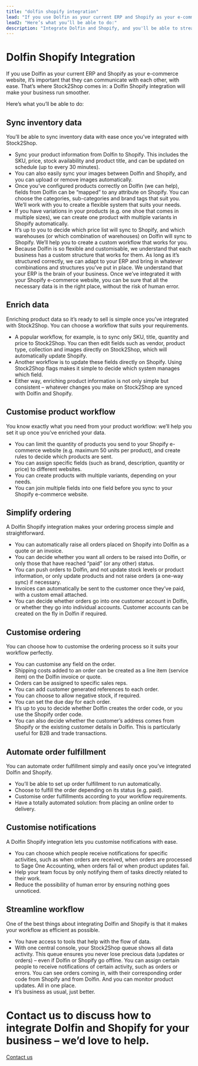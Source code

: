 ```yaml
---
title: "dolfin shopify integration"
lead: "If you use Dolfin as your current ERP and Shopify as your e-commerce website, it’s important that they can communicate with each other, with ease. That’s where Stock2Shop comes in: a Dolfin Shopify integration will make your business run smoother."
lead2: "Here’s what you’ll be able to do:"
description: "Integrate Dolfin and Shopify, and you'll be able to streamline your workflow, simplify the ordering process and save time - and money. Find out more about how a Dolfin, Shopify Integration can help your business."
---
```


Dolfin Shopify Integration
==========================

If you use Dolfin as your current ERP and Shopify as your e-commerce website, it’s important that they can communicate with each other, with ease. That’s where Stock2Shop comes in: a Dolfin Shopify integration will make your business run smoother.  
  
Here’s what you’ll be able to do:

Sync inventory data
-------------------

You’ll be able to sync inventory data with ease once you’ve integrated with Stock2Shop.

*   Sync your product information from Dolfin to Shopify. This includes the SKU, price, stock availability and product title, and can be updated on schedule (up to every 30 minutes).
*   You can also easily sync your images between Dolfin and Shopify, and you can upload or remove images automatically.
*   Once you’ve configured products correctly on Dolfin (we can help), fields from Dolfin can be “mapped” to any attribute on Shopify. You can choose the categories, sub-categories and brand tags that suit you. We’ll work with you to create a flexible system that suits your needs.
*   If you have variations in your products (e.g. one shoe that comes in multiple sizes), we can create one product with multiple variants in Shopify automatically.
*   It’s up to you to decide which price list will sync to Shopify, and which warehouses (or which combination of warehouses) on Dolfin will sync to Shopify. We’ll help you to create a custom workflow that works for you.
*   Because Dolfin is so flexible and customisable, we understand that each business has a custom structure that works for them. As long as it’s structured correctly, we can adapt to your ERP and bring in whatever combinations and structures you’ve put in place. We understand that your ERP is the brain of your business. Once we’ve integrated it with your Shopify e-commerce website, you can be sure that all the necessary data is in the right place, without the risk of human error.

Enrich data
-----------

Enriching product data so it’s ready to sell is simple once you’ve integrated with Stock2Shop. You can choose a workflow that suits your requirements.

*   A popular workflow, for example, is to sync only SKU, title, quantity and price to Stock2Shop. You can then edit fields such as vendor, product type, collection and images directly on Stock2Shop, which will automatically update Shopify.
*   Another workflow is to update these fields directly on Shopify. Using Stock2Shop flags makes it simple to decide which system manages which field.
*   Either way, enriching product information is not only simple but consistent – whatever changes you make on Stock2Shop are synced with Dolfin and Shopify.

Customise product workflow
--------------------------

You know exactly what you need from your product workflow: we’ll help you set it up once you’ve enriched your data.

*   You can limit the quantity of products you send to your Shopify e-commerce website (e.g. maximum 50 units per product), and create rules to decide which products are sent.
*   You can assign specific fields (such as brand, description, quantity or price) to different websites.
*   You can create products with multiple variants, depending on your needs.
*   You can join multiple fields into one field before you sync to your Shopify e-commerce website.

Simplify ordering
-----------------

A Dolfin Shopify integration makes your ordering process simple and straightforward.

*   You can automatically raise all orders placed on Shopify into Dolfin as a quote or an invoice.
*   You can decide whether you want all orders to be raised into Dolfin, or only those that have reached “paid” (or any other) status.
*   You can push orders to Dolfin, and not update stock levels or product information, or only update products and not raise orders (a one-way sync) if necessary.
*   Invoices can automatically be sent to the customer once they’ve paid, with a custom email attached.
*   You can decide whether orders go into one customer account in Dolfin, or whether they go into individual accounts. Customer accounts can be created on the fly in Dolfin if required.

Customise ordering
------------------

You can choose how to customise the ordering process so it suits your workflow perfectly.

*   You can customise any field on the order.
*   Shipping costs added to an order can be created as a line item (service item) on the Dolfin invoice or quote.
*   Orders can be assigned to specific sales reps.
*   You can add customer generated references to each order.
*   You can choose to allow negative stock, if required.
*   You can set the due day for each order.
*   It’s up to you to decide whether Dolfin creates the order code, or you use the Shopify order code.
*   You can also decide whether the customer’s address comes from Shopify or the existing customer details in Dolfin. This is particularly useful for B2B and trade transactions.

Automate order fulfillment
--------------------------

You can automate order fulfillment simply and easily once you’ve integrated Dolfin and Shopify.

*   You’ll be able to set up order fulfillment to run automatically.
*   Choose to fulfill the order depending on its status (e.g. paid).
*   Customise order fulfillments according to your workflow requirements.
*   Have a totally automated solution: from placing an online order to delivery.

Customise notifications
-----------------------

A Dolfin Shopify integration lets you customise notifications with ease.

*   You can choose which people receive notifications for specific activities, such as when orders are received, when orders are processed to Sage One Accounting, when orders fail or when product updates fail.
*   Help your team focus by only notifying them of tasks directly related to their work.
*   Reduce the possibility of human error by ensuring nothing goes unnoticed.

Streamline workflow
-------------------

One of the best things about integrating Dolfin and Shopify is that it makes your workflow as efficient as possible.

*   You have access to tools that help with the flow of data.
*   With one central console, your Stock2Shop queue shows all data activity. This queue ensures you never lose precious data (updates or orders) – even if Dolfin or Shopify go offline. You can assign certain people to receive notifications of certain activity, such as orders or errors. You can see orders coming in, with their corresponding order code from Shopify and from Dolfin. And you can monitor product updates. All in one place.
*   It’s business as usual, just better.

Contact us to discuss how to integrate Dolfin and Shopify for your business – we’d love to help.
================================================================================================

[Contact us](/contact-us "Contact Stock2Shop")